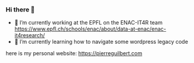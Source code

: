 ### Hi there 👋


- 🔭 I’m currently working at the EPFL on the ENAC-IT4R team
  https://www.epfl.ch/schools/enac/about/data-at-enac/enac-it4research/
- 🌱 I’m currently learning how to navigate some wordpress legacy code


here is my personal website:
     https://pierreguilbert.com


